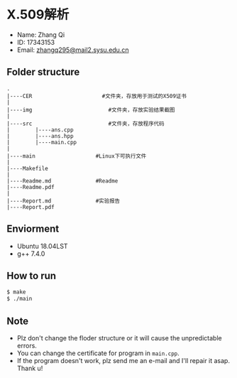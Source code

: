 # X.509解析

- Name: Zhang Qi
- ID: 17343153
- Email: zhangq295@mail2.sysu.edu.cn

## Folder structure
```
.
|----CER                      #文件夹，存放用于测试的X509证书
|
|----img						#文件夹，存放实验结果截图
|
|----src                        #文件夹，存放程序代码
|        |----ans.cpp     
|        |----ans.hpp
|        |----main.cpp
|
|----main                   #Linux下可执行文件
|
|----Makefile
|
|----Readme.md        		#Readme      
|----Readme.pdf
|
|----Report.md				#实验报告
|----Report.pdf
```

## Enviorment
- Ubuntu 18.04LST
- g++ 7.4.0

## How to run
```bash
$ make
$ ./main
```

## Note
- Plz don't change the floder structure or it will cause the unpredictable errors.
- You can change the certificate for program in `main.cpp`.
- If the program doesn't work, plz send me an e-mail and I'll repair it asap. Thank u!